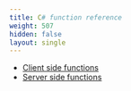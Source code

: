 ```yaml
---
title: C# function reference
weight: 507
hidden: false
layout: single
---
```


- [Client side functions](/docs/developers/scripting-reference/runtimes/csharp/client-functions)
- [Server side functions](/docs/developers/scripting-reference/runtimes/csharp/server-functions)